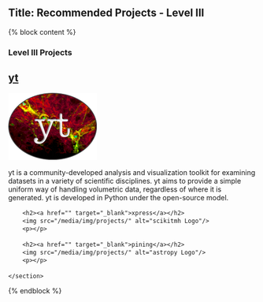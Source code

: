 Title: Recommended Projects - Level III
---

{% block content %}
	<section class="span8 projects">
		<section>
		<h1>Level III Projects</h1>
		<h2><a href="http://yt-project.org/" target="_blank">yt</a></h2>
		<img src="/media/img/projects/yt_icon.png" alt="yt Logo"/>
		<p>yt is a community-developed analysis and visualization toolkit for examining datasets in a variety of scientific disciplines. yt aims to provide a simple uniform way of handling volumetric data, regardless of where it is generated. yt is developed in Python under the open-source model.</p>
		
		<h2><a href="" target="_blank">xpress</a></h2>
		<img src="/media/img/projects/" alt="scikitmh Logo"/>
		<p></p>
		
		<h2><a href="" target="_blank">pining</a></h2>
		<img src="/media/img/projects/" alt="astropy Logo"/>
		<p></p>

	</section>
</section>
{% endblock %}